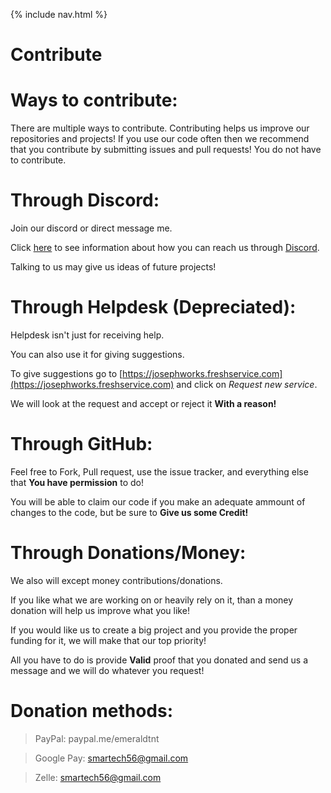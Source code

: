 {% include nav.html %}
# Contribute

# Ways to contribute:

There are multiple ways to contribute.
Contributing helps us improve our repositories and projects!
If you use our code often then we recommend that you contribute by submitting issues and pull requests!
You do not have to contribute. 

# Through Discord:

Join our discord or direct message me. 

Click [here](DISCORD.md) to see information about how you can reach us through [Discord](DISCORD.md).

Talking to us may give us ideas of future projects!

# Through Helpdesk (Depreciated):

Helpdesk isn't just for receiving help.

You can also use it for giving suggestions.

To give suggestions go to [https://josephworks.freshservice.com](https://josephworks.freshservice.com) and click on *Request new service*.

We will look at the request and accept or reject it **With a reason!**

# Through GitHub:

Feel free to Fork, Pull request, use the issue tracker, and everything else that **You have permission** to do!

You will be able to claim our code if you make an adequate ammount of changes to the code, but be sure to **Give us some Credit!**

# Through Donations/Money:

We also will except money contributions/donations.

If you like what we are working on or heavily rely on it, than a money donation will help us improve what you like!

If you would like us to create a big project and you provide the proper funding for it, we will make that our top priority!

All you have to do is provide **Valid** proof that you donated and send us a message and we will do whatever you request!

# Donation methods:

> PayPal: paypal.me/emeraldtnt

> Google Pay: smartech56@gmail.com

> Zelle: smartech56@gmail.com